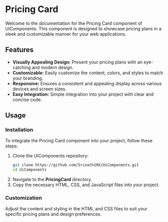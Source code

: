 # Pricing Card

Welcome to the documentation for the Pricing Card component of UiComponents. This component is designed to showcase pricing plans in a sleek and customizable manner for your web applications.

## Features

- **Visually Appealing Design:** Present your pricing plans with an eye-catching and modern design.
- **Customizable:** Easily customize the content, colors, and styles to match your branding.
- **Responsive:** Ensures a consistent and appealing display across various devices and screen sizes.
- **Easy Integration:** Simple integration into your project with clear and concise code.

## Usage

### Installation

To integrate the Pricing Card component into your project, follow these steps:

1. Clone the UiComponents repository:
   ```bash
   git clone https://github.com/Srinath10X/UiComponents.git
   cd UiComponents
   ```
2. Navigate to the **PricingCard** directory.
3. Copy the necessary HTML, CSS, and JavaScript files into your project.

### Customization

Adjust the content and styling in the HTML and CSS files to suit your specific pricing plans and design preferences.
